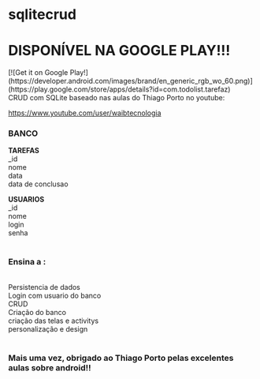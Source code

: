 # sqlitecrud
<h1>DISPONÍVEL NA GOOGLE PLAY!!!<br/></h1>
[![Get it on Google Play!](https://developer.android.com/images/brand/en_generic_rgb_wo_60.png)](https://play.google.com/store/apps/details?id=com.todolist.tarefaz)
<br/>
CRUD com SQLite baseado nas aulas do Thiago Porto no youtube:

https://www.youtube.com/user/waibtecnologia

<h3> <c> BANCO </c> </h3>
<b> TAREFAS </b> <br />
_id <br />
nome <br />
data <br />
data de conclusao <br />

<b> USUARIOS </b> <br />
_id <br />
nome <br />
login <br />
senha <br />

<h1/>
<h3><b>Ensina a :</b></h3>
<br/>
Persistencia de dados<br />
Login com usuario do banco<br />
CRUD<br />
Criação do banco<br />
criação das telas e activitys<br />
personalização e design<br />
<br />
<h3>
Mais uma vez, obrigado ao Thiago Porto pelas excelentes aulas sobre android!!
</h3>
